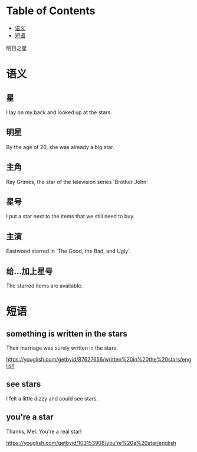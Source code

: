 
# Table of Contents

-   [语义](#org412bf2d)
-   [短语](#org9a88dfd)

明日之星


<a id="org412bf2d"></a>

# 语义


## 星

I lay on my back and looked up at the stars.


## 明星

By the age of 20, she was already a big star.


## 主角

Ray Grimes, the star of the television series 'Brother John'


## 星号

I put a star next to the items that we still need to buy.


## 主演

Eastwood starred in 'The Good, the Bad, and Ugly'.


## 给&#x2026;加上星号

The starred items are available.


<a id="org9a88dfd"></a>

# 短语


## something is written in the stars

Their marriage was surely written in the stars.

<https://youglish.com/getbyid/87627656/written%20in%20the%20stars/english>


## see stars

I felt a little dizzy and could see stars.


## you're a star

Thanks, Mel. You're a real star!

<https://youglish.com/getbyid/103153908/you're%20a%20star/english>

